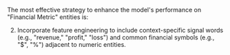 The most effective strategy to enhance the model's performance on "Financial Metric" entities is:

2. Incorporate feature engineering to include context-specific signal words (e.g., "revenue," "profit," "loss") and common financial symbols (e.g., "$", "%") adjacent to numeric entities.
